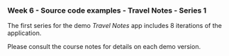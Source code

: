 ### Week 6 - Source code examples - Travel Notes - Series 1

The first series for the demo *Travel Notes* app includes 8 iterations of the application.

Please consult the course notes for details on each demo version.



